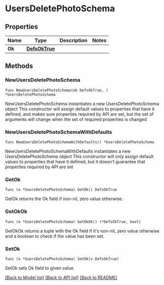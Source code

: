 # UsersDeletePhotoSchema

## Properties

Name | Type | Description | Notes
------------ | ------------- | ------------- | -------------
**Ok** | [**DefsOkTrue**](DefsOkTrue.md) |  | 

## Methods

### NewUsersDeletePhotoSchema

`func NewUsersDeletePhotoSchema(ok DefsOkTrue, ) *UsersDeletePhotoSchema`

NewUsersDeletePhotoSchema instantiates a new UsersDeletePhotoSchema object
This constructor will assign default values to properties that have it defined,
and makes sure properties required by API are set, but the set of arguments
will change when the set of required properties is changed

### NewUsersDeletePhotoSchemaWithDefaults

`func NewUsersDeletePhotoSchemaWithDefaults() *UsersDeletePhotoSchema`

NewUsersDeletePhotoSchemaWithDefaults instantiates a new UsersDeletePhotoSchema object
This constructor will only assign default values to properties that have it defined,
but it doesn't guarantee that properties required by API are set

### GetOk

`func (o *UsersDeletePhotoSchema) GetOk() DefsOkTrue`

GetOk returns the Ok field if non-nil, zero value otherwise.

### GetOkOk

`func (o *UsersDeletePhotoSchema) GetOkOk() (*DefsOkTrue, bool)`

GetOkOk returns a tuple with the Ok field if it's non-nil, zero value otherwise
and a boolean to check if the value has been set.

### SetOk

`func (o *UsersDeletePhotoSchema) SetOk(v DefsOkTrue)`

SetOk sets Ok field to given value.



[[Back to Model list]](../README.md#documentation-for-models) [[Back to API list]](../README.md#documentation-for-api-endpoints) [[Back to README]](../README.md)



